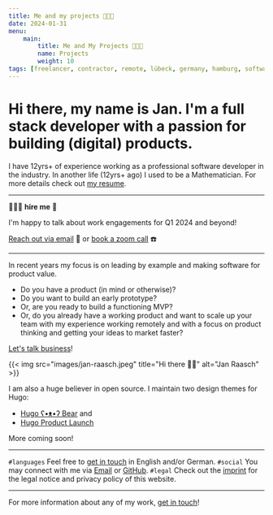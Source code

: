 ```yaml
---
title: Me and my projects 👨🏻‍🌾
date: 2024-01-31
menu:
    main:
        title: Me and My Projects 👨🏻‍🌾
        name: Projects
        weight: 10
tags: [freelancer, contractor, remote, lübeck, germany, hamburg, software, software development, consulting, product thinker, lead developer, team lead, senior software developer, web development, product value, mathematician, remote work, hugo themes, full stack, full-stack, typescript, ruby on rails, ruby, go, nextjs, next]
---
```


# Hi there, my name is Jan. I'm a full stack developer with a passion for building (digital) products.

I have 12yrs+ of experience working as a professional software developer in the industry. In another life (12yrs+ ago) I used to be a Mathematician. For more details check out [my resume][resume-url].

---

👷🏻‍♂️ **hire me** 🤝

I'm happy to talk about work engagements for Q1 2024 and beyond!

[Reach out via email](mailto:say-hi@janraasch.com) 📧 or [book a zoom call](https://calendly.com/jan-raasch/30min-new-years-celebration-1-on-1) ☎️

---

In recent years my focus is on leading by example and making software for product value.

* Do you have a product (in mind or otherwise)?
* Do you want to build an early prototype?
* Or, are you ready to build a functioning MVP?
* Or, do you already have a working product and want to scale up your team with my experience working remotely and with a focus on product thinking and getting your ideas to market faster?

[Let's talk business][connect-mail-url]!


{{< img src="images/jan-raasch.jpeg" title="Hi there 👋🏻" alt="Jan Raasch" >}}

I am also a huge believer in open source. I maintain two design themes for Hugo:

* [Hugo ʕ•ᴥ•ʔ Bear][hugo-bearblog-url] and
* [Hugo Product Launch][hugo-product-launch-url]

More coming soon!

---

`#languages` Feel free to [get in touch][connect-mail-url] in English and/or German.
`#social` You may connect with me via [Email][connect-mail-url] or [GitHub][connect-github-url].
`#legal` Check out the [imprint][imprint-url] for the legal notice and privacy policy of this website.

---

For more information about any of my work, [get in touch][connect-mail-url]!


[hugo-bearblog-url]: https://github.com/janraasch/hugo-bearblog
[hugo-product-launch-url]: https://github.com/janraasch/hugo-product-launch
[tab-ahead-url]: https://github.com/janraasch/tab-ahead
[connect-mail-url]: mailto:say-hi@janraasch.com
[connect-github-url]: https://github.com/janraasch/
[imprint-url]: /imprint/
[resume-url]: /resume/
